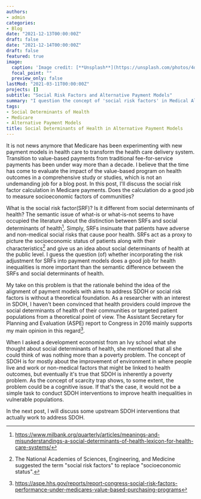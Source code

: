 ```yaml
---
authors:
- admin
categories:
- Blog
date: "2021-12-13T00:00:00Z"
draft: false
date: "2021-12-14T00:00:00Z"
draft: false
featured: true
image:
  caption: 'Image credit: [**Unsplash**](https://unsplash.com/photos/4dKy7d3lkKM)'
  focal_point: ""
  preview_only: false
lastMod: "2021-03-11T00:00:00Z"
projects: []
subtitle: "Social Risk Factors and Alternative Payment Models"
summary: "I question the concept of 'social risk factors' in Medical Alternative Payment Models in this blog post."
tags:
- Social Determinants of Health
- Medicare
- Alternative Payment Models
title: Social Determinants of Health in Alternative Payment Models
---
```



It is not news anymore that Medicare has been experimenting with new payment models in health care to transform the health care delivery system. Transition to value-based payments from traditional fee-for-service payments has been under way more than a decade. I believe that the time has come to evaluate the impact of the value-based program on health outcomes in a comprehensive study or studies, which is not an undemanding job for a blog post. In this post, I'll discuss the social risk factor calculation in Medicare payments. Does the calculation do a good job to measure socioeconomic factors of communities?

What is the social risk factor(SRF)? Is it different from social determinants of health? The semantic issue of what-is or what-is-not seems to have occupied the literature about the distinction between SRFs and social determinants of health[^1]. Simply, SRFs insinuate that patients have adverse and non-medical social risks that cause poor health. SRFs act as a proxy to picture the socioeconomic status of patients along with their characteristics[^2] and give us an idea about social determinants of health at the public level. I guess the question (of) whether incorporating the risk adjustment for SRFs into payment models does a good job for health inequalities is more important than the semantic difference between the SRFs and social determinants of health. 

My take on this problem is that the rationale behind the idea of the alignment of payment models with aims to address SDOH or social risk factors is without a theoretical foundation. As a researcher with an interest in SDOH, I haven't been convinced that health providers could improve the social determinants of health of their communities or targeted patient populations from a theoretical point of view. The Assistant Secretary for Planning and Evaluation (ASPE) report to Congress in 2016 mainly supports my main opinion in this regard[^3]. 

When I asked a development economist from an Ivy school what she thought about social determinants of health, she mentioned that all she could think of was nothing more than a poverty problem. The concept of SDOH is for mostly about the improvement of environment in where people live and work or non-medical factors that might be linked to health outcomes, but eventually it's true that SDOH is inherently a poverty problem. As the concept of scarcity trap shows, to some extent, the problem could be a cognitive issue. If that's the case, it would not be a simple task to conduct SDOH interventions to improve health inequalities in vulnerable populations.

In the next post, I will discuss some upstream SDOH interventions that actually work to address SDOH. 


[^1]: https://www.milbank.org/quarterly/articles/meanings-and-misunderstandings-a-social-determinants-of-health-lexicon-for-health-care-systems/
[^2]: The National Academies of Sciences, Engineering, and Medicine suggested the term "social risk factors" to replace "socioeconomic status".
[^3]: https://aspe.hhs.gov/reports/report-congress-social-risk-factors-performance-under-medicares-value-based-purchasing-programs


